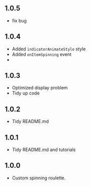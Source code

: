 ## 1.0.5

* fix bug

## 1.0.4

* Added `indicatorAnimateStyle` style
* Added `onItemSpinning` event
*

## 1.0.3

* Optimized display problem
* Tidy up code

## 1.0.2

* Tidy README.md

## 1.0.1

* Tidy README.md and tutorials

## 1.0.0

* Custom spinning roulette.
